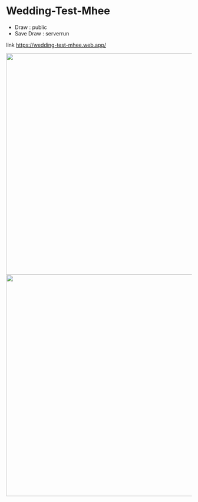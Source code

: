 # Wedding-Test-Mhee

- Draw : public
- Save Draw : serverrun

link https://wedding-test-mhee.web.app/

<img src="https://user-images.githubusercontent.com/17475338/217715741-bc56d3a9-33fe-4878-bbba-5234ad1c13d7.png" width="600px"> 

<img src="https://user-images.githubusercontent.com/17475338/217715923-11c7cb84-acb3-4466-9a6f-048fadaa4fa3.png" width="600px"> 

